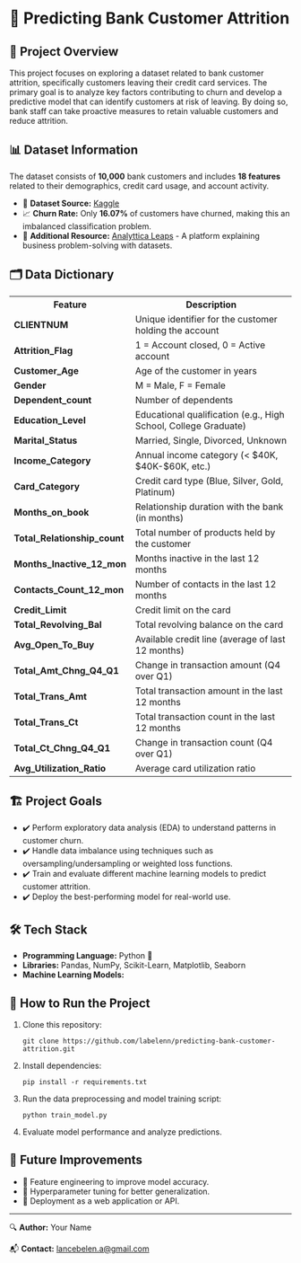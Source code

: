 
<h1>🏦 Predicting Bank Customer Attrition</h1>

<h2>📌 Project Overview</h2>
<p>This project focuses on exploring a dataset related to bank customer attrition, specifically customers leaving their credit card services. The primary goal is to analyze key factors contributing to churn and develop a predictive model that can identify customers at risk of leaving. By doing so, bank staff can take proactive measures to retain valuable customers and reduce attrition.</p>

<h2>📊 Dataset Information</h2>
<p>The dataset consists of <strong>10,000</strong> bank customers and includes <strong>18 features</strong> related to their demographics, credit card usage, and account activity.</p>
<ul>
    <li>🔗 <strong>Dataset Source:</strong> <a href="https://www.kaggle.com/datasets/whenamancodes/credit-card-customers-prediction">Kaggle</a></li>
    <li>📈 <strong>Churn Rate:</strong> Only <strong>16.07%</strong> of customers have churned, making this an imbalanced classification problem.</li>
    <li>📡 <strong>Additional Resource:</strong> <a href="https://leaps.analyttica.com/home">Analyttica Leaps</a> - A platform explaining business problem-solving with datasets.</li>
</ul>

<h2>🗂 Data Dictionary</h2>
<table>
    <tr>
        <th>Feature</th>
        <th>Description</th>
    </tr>
    <tr><td><strong>CLIENTNUM</strong></td><td>Unique identifier for the customer holding the account</td></tr>
    <tr><td><strong>Attrition_Flag</strong></td><td>1 = Account closed, 0 = Active account</td></tr>
    <tr><td><strong>Customer_Age</strong></td><td>Age of the customer in years</td></tr>
    <tr><td><strong>Gender</strong></td><td>M = Male, F = Female</td></tr>
    <tr><td><strong>Dependent_count</strong></td><td>Number of dependents</td></tr>
    <tr><td><strong>Education_Level</strong></td><td>Educational qualification (e.g., High School, College Graduate)</td></tr>
    <tr><td><strong>Marital_Status</strong></td><td>Married, Single, Divorced, Unknown</td></tr>
    <tr><td><strong>Income_Category</strong></td><td>Annual income category (&lt; $40K, $40K-$60K, etc.)</td></tr>
    <tr><td><strong>Card_Category</strong></td><td>Credit card type (Blue, Silver, Gold, Platinum)</td></tr>
    <tr><td><strong>Months_on_book</strong></td><td>Relationship duration with the bank (in months)</td></tr>
    <tr><td><strong>Total_Relationship_count</strong></td><td>Total number of products held by the customer</td></tr>
    <tr><td><strong>Months_Inactive_12_mon</strong></td><td>Months inactive in the last 12 months</td></tr>
    <tr><td><strong>Contacts_Count_12_mon</strong></td><td>Number of contacts in the last 12 months</td></tr>
    <tr><td><strong>Credit_Limit</strong></td><td>Credit limit on the card</td></tr>
    <tr><td><strong>Total_Revolving_Bal</strong></td><td>Total revolving balance on the card</td></tr>
    <tr><td><strong>Avg_Open_To_Buy</strong></td><td>Available credit line (average of last 12 months)</td></tr>
    <tr><td><strong>Total_Amt_Chng_Q4_Q1</strong></td><td>Change in transaction amount (Q4 over Q1)</td></tr>
    <tr><td><strong>Total_Trans_Amt</strong></td><td>Total transaction amount in the last 12 months</td></tr>
    <tr><td><strong>Total_Trans_Ct</strong></td><td>Total transaction count in the last 12 months</td></tr>
    <tr><td><strong>Total_Ct_Chng_Q4_Q1</strong></td><td>Change in transaction count (Q4 over Q1)</td></tr>
    <tr><td><strong>Avg_Utilization_Ratio</strong></td><td>Average card utilization ratio</td></tr>
</table>

<h2>🏗 Project Goals</h2>
<ul>
    <li>✔️ Perform exploratory data analysis (EDA) to understand patterns in customer churn.</li>
    <li>✔️ Handle data imbalance using techniques such as oversampling/undersampling or weighted loss functions.</li>
    <li>✔️ Train and evaluate different machine learning models to predict customer attrition.</li>
    <li>✔️ Deploy the best-performing model for real-world use.</li>
</ul>

<h2>🛠 Tech Stack</h2>
<ul>
    <li><strong>Programming Language:</strong> Python 🐍</li>
    <li><strong>Libraries:</strong> Pandas, NumPy, Scikit-Learn, Matplotlib, Seaborn</li>
    <li><strong>Machine Learning Models:</strong></li>
</ul>

<h2>🚀 How to Run the Project</h2>
<ol>
    <li>Clone this repository:</li>
    <pre><code>git clone https://github.com/labelenn/predicting-bank-customer-attrition.git</code></pre>
    <li>Install dependencies:</li>
    <pre><code>pip install -r requirements.txt</code></pre>
    <li>Run the data preprocessing and model training script:</li>
    <pre><code>python train_model.py</code></pre>
    <li>Evaluate model performance and analyze predictions.</li>
</ol>

<h2>📌 Future Improvements</h2>
<ul>
    <li>🔹 Feature engineering to improve model accuracy.</li>
    <li>🔹 Hyperparameter tuning for better generalization.</li>
    <li>🔹 Deployment as a web application or API.</li>
</ul>

<hr>
<p>🔍 <strong>Author:</strong> Your Name</p>
<p>📬 <strong>Contact:</strong> <a href="mailto:lancebelen.a@gmail.com">lancebelen.a@gmail.com</a></p>